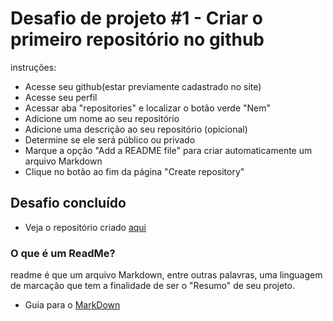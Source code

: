 # Desafio de projeto #1 - Criar o primeiro repositório no github

instruções:

- Acesse seu github(estar previamente cadastrado no site)
- Acesse seu perfil
- Acessar aba "repositories" e localizar o botão verde "Nem"
- Adicione um nome ao seu repositório
- Adicione uma descrição ao seu repositório (opicional)
- Determine se ele será público ou privado
- Marque a opção "Add a README file" para criar automaticamente um arquivo Markdown
- Clique no botão ao fim da página "Create repository"

## Desafio concluído

- Veja o repositório criado [aqui](https://github.com/dev-gameric/DIOBootcamp-decola-tech-3a-Edicao/tree/main/Desafio%201)

### O que é um ReadMe?

readme é que um arquivo Markdown, entre outras palavras, uma linguagem de marcação que tem a finalidade de ser o "Resumo" de seu projeto.

- Guia para o [MarkDown](https://www.markdownguide.org/basic-syntax/ "Link para acessar o site de guia do MarkDown")
